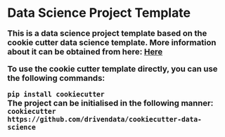 <b>

# Data Science Project Template

<font size= 4>
This is a data science project template based on the cookie cutter data science template. More information about it can be obtained from here: <a href = "https://drivendata.github.io/cookiecutter-data-science/">Here </a>

To use the cookie cutter template directly, you can use the following commands:

`pip install cookiecutter`
<br>
The project can be initialised in the following manner:
<br>
`cookiecutter https://github.com/drivendata/cookiecutter-data-science `
